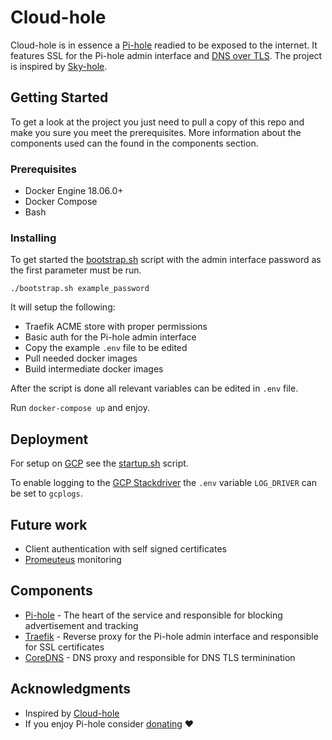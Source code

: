 # Cloud-hole

Cloud-hole is in essence a [Pi-hole](https://github.com/pi-hole/docker-pi-hole) readied to be exposed to the internet. It features SSL for the Pi-hole admin interface and [DNS over TLS](https://de.wikipedia.org/wiki/DNS_over_TLS). The project is inspired by [Sky-hole](https://github.com/kquinsland/skyhole/).

## Getting Started

To get a look at the project you just need to pull a copy of this repo and make you sure you meet the prerequisites. More information about the components used can the found in the components section.

### Prerequisites

* Docker Engine 18.06.0+
* Docker Compose
* Bash

### Installing

To get started the [bootstrap.sh](https://github.com/Joker9944/cloud-hole/blob/master/bootstrap.sh) script with the admin interface password as the first parameter must be run.

```
./bootstrap.sh example_password
```

It will setup the following:

* Traefik ACME store with proper permissions
* Basic auth for the Pi-hole admin interface
* Copy the example ```.env``` file to be edited
* Pull needed docker images
* Build intermediate docker images

After the script is done all relevant variables can be edited in ```.env``` file.

Run ```docker-compose up``` and enjoy.

## Deployment

For setup on [GCP](https://cloud.google.com/) see the [startup.sh](https://github.com/Joker9944/cloud-hole/blob/master/startup.sh) script.

To enable logging to the [GCP Stackdriver](https://cloud.google.com/stackdriver/?hl=en) the ```.env``` variable ```LOG_DRIVER``` can be set to ```gcplogs```.

## Future work

* Client authentication with self signed certificates
* [Promeuteus](https://prometheus.io/) monitoring

## Components

* [Pi-hole](https://github.com/pi-hole/docker-pi-hole) - The heart of the service and responsible for blocking advertisement and tracking
* [Traefik](https://github.com/containous/traefik) - Reverse proxy for the Pi-hole admin interface and responsible for SSL certificates
* [CoreDNS](https://github.com/coredns/coredns) - DNS proxy and responsible for DNS TLS terminination

## Acknowledgments

* Inspired by [Cloud-hole](https://github.com/kquinsland/skyhole/)
* If you enjoy Pi-hole consider [donating](https://pi-hole.net/donate/) ❤️
